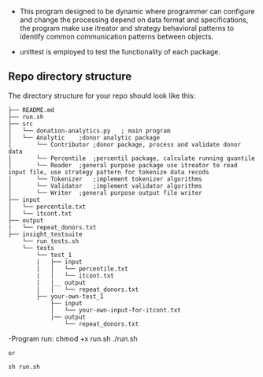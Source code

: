 - This program designed to be dynamic where programmer can configure and change the processing
depend on data format and specifications, the program make use itreator and strategy behavioral patterns to
identify common communication patterns between objects.

- unittest is employed to test the functionality of each package.


## Repo directory structure

The directory structure for your repo should look like this:

    ├── README.md 
    ├── run.sh
    ├── src
    │   └── donation-analytics.py	; main program
    │   └── Analytic	;donor analytic package
    │   	└── Contributor	;donor package,	process and validate donor data
    │   	└── Percentile	;percentil package, calculate running quantile 
    │   	└── Reader	;general purpose package use itreator to read input file, use strategy pattern for tokenize data recods	
    │   	└── Tokenizer	;implement tokenizer algorithms
    │   	└── Validator	;implement validator algorithms
    │   	└── Writer	;general purpose output file writer 
    ├── input
    │   └── percentile.txt
    │   └── itcont.txt
    ├── output
    |   └── repeat_donors.txt
    ├── insight_testsuite
        └── run_tests.sh
        └── tests
            └── test_1
            |   ├── input
            |   │   └── percentile.txt
            |   │   └── itcont.txt
            |   |__ output
            |   │   └── repeat_donors.txt
            ├── your-own-test_1
                ├── input
                │   └── your-own-input-for-itcont.txt
                |── output
                    └── repeat_donors.txt
                    
                    
                    
                    
-Program run:
	chmod +x run.sh
	./run.sh
	
	or
	
	sh run.sh

